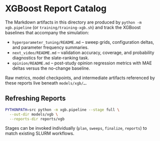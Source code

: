 # XGBoost Report Catalog

The Markdown artifacts in this directory are produced by `python -m xgb.pipeline` (or `training/training-xgb.sh`) and track the XGBoost baselines that accompany the simulation:

- `hyperparameter_tuning/README.md` – sweep grids, configuration deltas, and parameter frequency summaries.
- `next_video/README.md` – validation accuracy, coverage, and probability diagnostics for the slate-ranking task.
- `opinion/README.md` – post-study opinion regression metrics with MAE deltas versus the no-change baseline.

Raw metrics, model checkpoints, and intermediate artifacts referenced by these reports live beneath `models/xgb/…`.

## Refreshing Reports

```bash
PYTHONPATH=src python -m xgb.pipeline --stage full \
  --out-dir models/xgb \
  --reports-dir reports/xgb
```

Stages can be invoked individually (`plan`, `sweeps`, `finalize`, `reports`) to match existing SLURM workflows.
